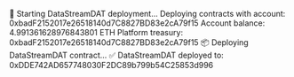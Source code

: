 🚀 Starting DataStreamDAT deployment...
Deploying contracts with account: 0xbadF2152017e26518140d7C8827BD83e2cA79f15
Account balance: 4.991361628976843801 ETH
Platform treasury: 0xbadF2152017e26518140d7C8827BD83e2cA79f15
📦 Deploying DataStreamDAT contract...
✅ DataStreamDAT deployed to: 0xDDE742AD657748030F2DC89b799b54C25853d996